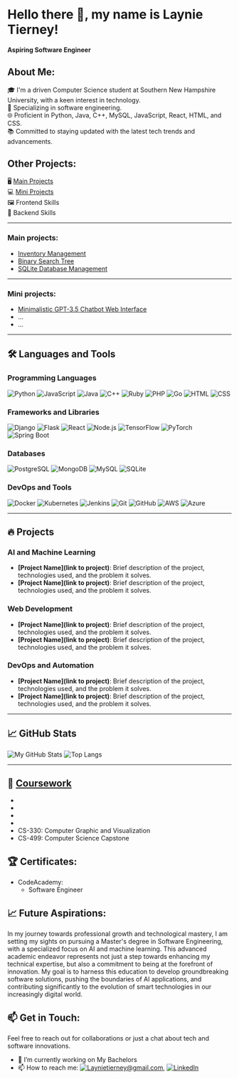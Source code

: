 # Hello there 👋, my name is Laynie Tierney!
#### Aspiring Software Engineer

## About Me:
🎓 I'm a driven Computer Science student at Southern New Hampshire University, with a keen interest in technology.\
💼 Specializing in software engineering.\
🌐 Proficient in Python, Java, C++, MySQL, JavaScript, React, HTML, and CSS.\
📚 Committed to staying updated with the latest tech trends and advancements.

## Other Projects:
🖥 [Main Projects](https://github.com/lvtierne/mainprojects) \
💻 [Mini Projects](https://github.com/lvtierne/miniprojects) \
🖼 Frontend Skills \
🔌 Backend Skills 

_______________________________________________
### **Main projects:**
  - [Inventory Management](https://github.com/lvtierne/mainprojects/blob/main/Enhanced%20Projects/SQLite%20Database%20Management%20Project.zip) 
  - [Binary Search Tree](https://github.com/lvtierne/mainprojects/blob/main/Enhanced%20Projects/BTS%20(Enhanced).zip)
  - [SQLite Database Management](https://github.com/lvtierne/mainprojects/blob/main/Enhanced%20Projects/SQLite%20Database%20Management%20Project.zip)
_______________________________________________
### **Mini projects:**
- [Minimalistic GPT-3.5 Chatbot Web Interface](https://github.com/lvtierne/Minimalistic-GPT-3.5-Chatbot-Web-Interface)
- ...
- ...

_______________________________________________
## 🛠️ Languages and Tools
### Programming Languages
![Python](https://img.shields.io/badge/-Python-3776AB?style=flat&logo=python&logoColor=white)
![JavaScript](https://img.shields.io/badge/-JavaScript-F7DF1E?style=flat&logo=javascript&logoColor=black)
![Java](https://img.shields.io/badge/-Java-007396?style=flat&logo=java&logoColor=white)
![C++](https://img.shields.io/badge/-C++-00599C?style=flat&logo=c%2B%2B&logoColor=white)
![Ruby](https://img.shields.io/badge/-Ruby-CC342D?style=flat&logo=ruby&logoColor=white)
![PHP](https://img.shields.io/badge/-PHP-777BB4?style=flat&logo=php&logoColor=white)
![Go](https://img.shields.io/badge/-Go-00ADD8?style=flat&logo=go&logoColor=white)
![HTML](https://img.shields.io/badge/-HTML-E34F26?style=flat&logo=html5&logoColor=white)
![CSS](https://img.shields.io/badge/-CSS-1572B6?style=flat&logo=css3&logoColor=white)

### Frameworks and Libraries
![Django](https://img.shields.io/badge/-Django-092E20?style=flat&logo=django&logoColor=white)
![Flask](https://img.shields.io/badge/-Flask-000000?style=flat&logo=flask&logoColor=white)
![React](https://img.shields.io/badge/-React-61DAFB?style=flat&logo=react&logoColor=black)
![Node.js](https://img.shields.io/badge/-Node.js-339933?style=flat&logo=nodedotjs&logoColor=white)
![TensorFlow](https://img.shields.io/badge/-TensorFlow-FF6F00?style=flat&logo=tensorflow&logoColor=white)
![PyTorch](https://img.shields.io/badge/-PyTorch-EE4C2C?style=flat&logo=pytorch&logoColor=white)
![Spring Boot](https://img.shields.io/badge/-Spring%20Boot-6DB33F?style=flat&logo=spring-boot&logoColor=white)

### Databases
![PostgreSQL](https://img.shields.io/badge/-PostgreSQL-336791?style=flat&logo=postgresql&logoColor=white)
![MongoDB](https://img.shields.io/badge/-MongoDB-47A248?style=flat&logo=mongodb&logoColor=white)
![MySQL](https://img.shields.io/badge/-MySQL-4479A1?style=flat&logo=mysql&logoColor=white)
![SQLite](https://img.shields.io/badge/-SQLite-003B57?style=flat&logo=sqlite&logoColor=white)

### DevOps and Tools
![Docker](https://img.shields.io/badge/-Docker-2496ED?style=flat&logo=docker&logoColor=white)
![Kubernetes](https://img.shields.io/badge/-Kubernetes-326CE5?style=flat&logo=kubernetes&logoColor=white)
![Jenkins](https://img.shields.io/badge/-Jenkins-D24939?style=flat&logo=jenkins&logoColor=white)
![Git](https://img.shields.io/badge/-Git-F05032?style=flat&logo=git&logoColor=white)
![GitHub](https://img.shields.io/badge/-GitHub-181717?style=flat&logo=github&logoColor=white)
![AWS](https://img.shields.io/badge/-AWS-232F3E?style=flat&logo=amazon-aws&logoColor=white)
![Azure](https://img.shields.io/badge/-Azure-0078D4?style=flat&logo=microsoft-azure&logoColor=white)

_______________________________________________
## 🔥 Projects
### AI and Machine Learning
- **[Project Name](link to project)**: Brief description of the project, technologies used, and the problem it solves.
- **[Project Name](link to project)**: Brief description of the project, technologies used, and the problem it solves.

### Web Development
- **[Project Name](link to project)**: Brief description of the project, technologies used, and the problem it solves.
- **[Project Name](link to project)**: Brief description of the project, technologies used, and the problem it solves.

### DevOps and Automation
- **[Project Name](link to project)**: Brief description of the project, technologies used, and the problem it solves.
- **[Project Name](link to project)**: Brief description of the project, technologies used, and the problem it solves.
  
_______________________________________________
## 📈 GitHub Stats
![My GitHub Stats](https://github-readme-stats.vercel.app/api?username=lvtierne&show_icons=true&theme=radical)
![Top Langs](https://github-readme-stats.vercel.app/api/top-langs/?username=lvtierne&layout=compact&theme=radical)

_______________________________________________
## 🌟 [Coursework](https://github.com/lvtierne/coursework) 
-
-
-
-
- CS-330: Computer Graphic and Visualization
- CS-499: Computer Science Capstone

## 🏆 Certificates:
- CodeAcademy:
  - Software Engineer

## 📈 Future Aspirations:
In my journey towards professional growth and technological mastery, I am setting my sights on pursuing a Master's degree in Software Engineering, with a specialized focus on AI and machine learning. This advanced academic endeavor represents not just a step towards enhancing my technical expertise, but also a commitment to being at the forefront of innovation. My goal is to harness this education to develop groundbreaking software solutions, pushing the boundaries of AI applications, and contributing significantly to the evolution of smart technologies in our increasingly digital world.
    
## 📫 Get in Touch:
Feel free to reach out for collaborations or just a chat about tech and software innovations.
- 🔭 I’m currently working on My Bachelors 
- 📫 How to reach me: [![Laynietierney@gmail.com](https://img.shields.io/badge/-Email-D14836?style=flat&logo=gmail&logoColor=white)](mailto:Laynietierney@gmail.com), [![LinkedIn](https://img.shields.io/badge/-LinkedIn-0077B5?style=flat&logo=linkedin&logoColor=white)](https://www.linkedin.com/in/laynie-tierney-9b847a280?utm_source=share&utm_campaign=share_via&utm_content=profile&utm_medium=ios_app![image](https://github.com/lvtierne/lvtierne/assets/136281319/63d66a1f-1dff-4da1-87da-89389da638be)
)

<!---
lvtierne/lvtierne is a ✨ special ✨ repository because its `README.md` (this file) appears on your GitHub profile.
You can click the Preview link to take a look at your changes.
--->
